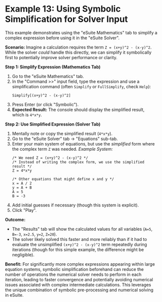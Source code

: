 # Example 13: Using Symbolic Simplification for Solver Input

This example demonstrates using the "eSuite Mathematics" tab to simplify a complex expression before using it in the "eSuite Solver".

**Scenario:**
Imagine a calculation requires the term `Z = (x+y)^2 - (x-y)^2`. While the solver *could* handle this directly, we can simplify it symbolically first to potentially improve solver performance or clarity.

**Step 1: Simplify Expression (Mathematics Tab)**

1.  Go to the "eSuite Mathematics" tab.
2.  In the "Command >>" input field, type the expression and use a simplification command (often `Simplify` or `FullSimplify`, check `Help`):
    ```
    Simplify[(x+y)^2 - (x-y)^2]
    ```
3.  Press Enter (or click "Symbolic").
4.  **Expected Result:** The console should display the simplified result, which is `4*x*y`.

**Step 2: Use Simplified Expression (Solver Tab)**

1.  Mentally note or copy the simplified result (`4*x*y`).
2.  Go to the "eSuite Solver" tab -> "Equations" sub-tab.
3.  Enter your main system of equations, but use the *simplified* form where the complex term `Z` was needed.
    *Example System:*
    ```text
    /* We need Z = (x+y)^2 - (x-y)^2 */
    /* Instead of writing the complex form, we use the simplified result */
    Z = 4*x*y

    /* Other equations that might define x and y */
    x = A / 2
    y = A + B
    A = 5
    B = -3
    ```
4.  Add initial guesses if necessary (though this system is explicit).
5.  Click "Play".

**Outcome:**

*   The "Results" tab will show the calculated values for all variables (`A=5`, `B=-3`, `x=2.5`, `y=2`, `Z=20`).
*   The solver likely solved this faster and more reliably than if it had to evaluate the unsimplified `(x+y)^2 - (x-y)^2` term repeatedly during iterations (though for this simple example, the difference might be negligible).

**Benefit:**
For significantly more complex expressions appearing within large equation systems, symbolic simplification beforehand can reduce the number of operations the numerical solver needs to perform in each iteration, leading to faster convergence and potentially avoiding numerical issues associated with complex intermediate calculations. This leverages the unique combination of symbolic pre-processing and numerical solving in eSuite.